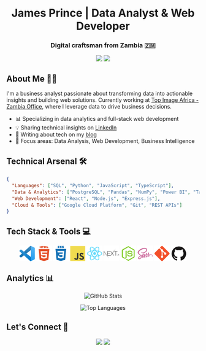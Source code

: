 <h1 align="center">James Prince | Data Analyst & Web Developer</h1>
<h3 align="center">Digital craftsman from Zambia 🇿🇲</h3>

<p align="center">
    <img src="https://img.shields.io/twitter/follow/ChisengaPrince?label=James%20Prince&logo=Twitter&style=for-the-badge" />
    <img src="https://img.shields.io/github/followers/jamesrprince?label=Follow%20%40James%20Prince&logo=github&style=for-the-badge" />
</p>

## About Me 👨‍💻

I'm a business analyst passionate about transforming data into actionable insights and building web solutions. Currently working at [Top Image Africa - Zambia Office](https://topimage.co.ke/), where I leverage data to drive business decisions.

- 📊 Specializing in data analytics and full-stack web development
- 💡 Sharing technical insights on [LinkedIn](https://www.linkedin.com/in/prince--chisenga/)
- 📝 Writing about tech on my [blog](https://blog.ekkojames.com)
- 🎯 Focus areas: Data Analysis, Web Development, Business Intelligence

## Technical Arsenal 🛠️

```json
{
  "Languages": ["SQL", "Python", "JavaScript", "TypeScript"],
  "Data & Analytics": ["PostgreSQL", "Pandas", "NumPy", "Power BI", "Tableau"],
  "Web Development": ["React", "Node.js", "Express.js"],
  "Cloud & Tools": ["Google Cloud Platform", "Git", "REST APIs"]
}
```

## Tech Stack & Tools 💻

<p align="center">
    <img align="center" alt="vscode" width="40px" src="small/vscode.png"/>
    <img align="center" alt="html5" width="40px" src="small/html5-plain-wordmark.svg"/>
    <img align="center" alt="css3" width="40px" src="small/css3-plain-wordmark.svg"/>
    <img align="center" alt="javascript" width="40px" src="small/javascript-original.svg"/>
    <img align="center" alt="react" width="40px" src="small/react-original.svg"/>
    <img align="center" alt="nextjs" width="40px" src="small/nextjs.svg"/>
    <img align="center" alt="node.js" width="40px" src="small/nodejs-original.svg"/>
    <img align="center" alt="sass" width="40px" src="small/sass-original.svg"/>
    <img align="center" alt="git" width="40px" src="small/git-original.svg"/>
    <img align="center" alt="github" width="40px" src="small/github-original.svg"/>
</p>

## Analytics 📊

<p align="center">
    <img src="https://github-readme-stats.vercel.app/api?username=jamesrprince&show_icons=true&theme=dracula" alt="GitHub Stats" />
</p>

<p align="center">
    <img src="https://github-readme-stats.vercel.app/api/top-langs/?username=jamesrprince&layout=compact&theme=dracula" alt="Top Languages" />
</p>

## Let's Connect 🤝

<p align="center">
    <a href="https://x.com/ChisengaPrince"><img src="https://img.shields.io/badge/Twitter-1DA1F2?style=for-the-badge&logo=twitter&logoColor=white" /></a>
    <a href="https://www.linkedin.com/in/princemchisenga/"><img src="https://img.shields.io/badge/LinkedIn-0077B5?style=for-the-badge&logo=linkedin&logoColor=white" /></a>
</p>
